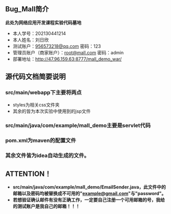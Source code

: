 ## Bug_Mall简介
**此处为网络应用开发课程实验代码墓地**
- 本人学号：202130441214
- 本人姓名：刘日欣
- 测试账户：956573218@qq.com 密码：123
- 管理员账户（商家账户）：root@mall.com 密码：admin
- 部署地址：http://47.96.159.63:8777/mall_demo_war/
## 源代码文档简要说明
### src/main/webapp下主要将两点
- styles为相关css文件夹
- 其余的皆为本次实验中使用到的jsp文件
### src/main/java/com/example/mall_demo主要是servlet代码
### pom.xml为maven的配置文件
### 其余文件皆为idea自动生成的文件。
## ATTENTION！
- **src/main/java/com/example/mall_demo/EmailSender.java，此文件中的邮箱以及密码均被替换成不可用的"example@gmail.com"与"password"。**
- **若想验证确认邮件有没有正确工作，一定要自己注册一个可用邮箱的号，我给的测试账户是我自己的邮箱！！！**

